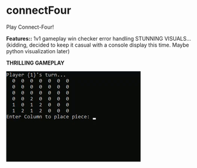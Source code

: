 # connectFour
Play Connect-Four!

**Features::**
1v1 gameplay
win checker
error handling
STUNNING VISUALS... (kidding, decided to keep it casual with a console display this time. Maybe python visualization later)

**THRILLING GAMEPLAY**

![](connectFourGIF.gif)
